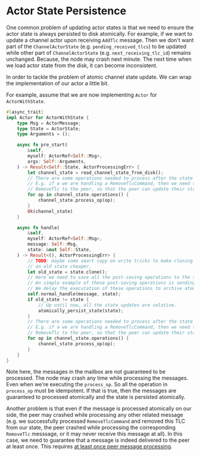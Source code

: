 # Actor State Persistence

One common problem of updating actor states is that we need to ensure the actor state is always persisted to disk atomically. For example, if we want to update a channel actor upon receiving `AddTlc` message. Then we don't want part of the `ChannelActorState` (e.g. `pending_received_tlcs`) to be updated while other part of `ChannelActorState` (e.g. `next_receiving_tlc_id`) remains unchanged. Because, the node may crash next minute. The next time when we load actor state from the disk, it can become inconsistent.

In order to tackle the problem of atomic channel state update. We can wrap the implementation of our actor a little bit.

For example, assume that we are now implementing `Actor` for `ActorWithState`.

```rust
#[async_trait]
impl Actor for ActorWithState {
    type Msg = ActorMessage;
    type State = ActorState;
    type Arguments = ();

    async fn pre_start(
        &self,
        myself: ActorRef<Self::Msg>,
        args: Self::Arguments,
    ) -> Result<Self::State, ActorProcessingErr> {
        let channel_state = read_channel_state_from_disk();
        // There are some operations needed to process after the state update.
        // E.g. if a we are handling a RemoveTlcCommand, then we need to send a
        // RemoveTlc to the peer, so that the peer can update their state corespondingly.
        for op in channel_state.operations() {
            channel_state.process_op(op);
        }
        Ok(channel_state)
    }

    async fn handle(
        &self,
        myself: ActorRef<Self::Msg>,
        message: Self::Msg,
        state: &mut Self::State,
    ) -> Result<(), ActorProcessingErr> {
        // TODO: maybe some smart copy on write tricks to make cloning of
        // an old state cheaper.
        let old_state = state.clone();
        // Here we need to save all the post-saving operations to the state.
        // An simple example of these post-saving operations is sending the peer a message.
        // We delay the executation of these operations to archive atomicity.
        self.normal_handle(message, state);
        if old_state != state {
            // Up until now, all the state updates are volatine.
            atomically_persist_state(state);
        }
        // There are some operations needed to process after the state update.
        // E.g. if a we are handling a RemoveTlcCommand, then we need to send a
        // RemoveTlc to the peer, so that the peer can update their state corespondingly.
        for op in channel_state.operations() {
            channel_state.process_op(op);
        }
    }
}
```

Note here, the messages in the mailbox are not guaranteed to be processed. The node may crash any time while processing the messages. Even when we're executing the `process_op`. So all the operation in `process_op` must be idempotent. If that is true, then the messages are guaranteed to processed atomically and the state is persisted atomically.

Another problem is that even if the message is processed atomically on our side, the peer may crashed while processing any other related message (e.g. we successfully processed `RemoveTlcCommand` and removed this TLC from our state, the peer crashed while processing the corresponding `RemoveTlc` messsage, or it may never receive this message at all). In this case, we need to guarantee that a message is indeed delivered to the peer at least once. This requires [at least once peer message processing](./peer-message-processing-guarantees.md).